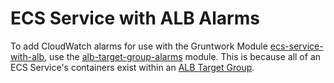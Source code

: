 # ECS Service with ALB Alarms

To add CloudWatch alarms for use with the Gruntwork Module [ecs-service-with-alb](
https://github.com/gruntwork-io/module-ecs/tree/master/modules/ecs-service-with-alb), use the [alb-target-group-alarms](
../alb-target-group-alarms) module. This is because all of an ECS Service's containers exist within an [ALB Target Group](
http://docs.aws.amazon.com/elasticloadbalancing/latest/application/load-balancer-target-groups.html).